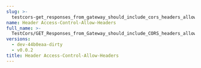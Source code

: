 ```yaml
---
slug: >-
  testcors-get_responses_from_gateway_should_include_cors_headers_allowing_js_from_other_origins_to_read_the_data_cross-origin--header_access-control-allow-headers
name: Header Access-Control-Allow-Headers
full_name: >-
  TestCors/GET_Responses_from_Gateway_should_include_CORS_headers_allowing_JS_from_other_origins_to_read_the_data_cross-origin./Header_Access-Control-Allow-Headers
versions:
  - dev-44b0eaa-dirty
  - v0.0.2
title: Header Access-Control-Allow-Headers
---
```


